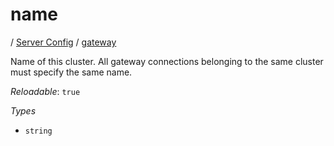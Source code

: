 # name

/ [Server Config](/ref/config/index.md) / [gateway](/ref/config/gateway/index.md) 

Name of this cluster. All gateway connections belonging to the
same cluster must specify the same name.

*Reloadable*: `true`

*Types*

- `string`



